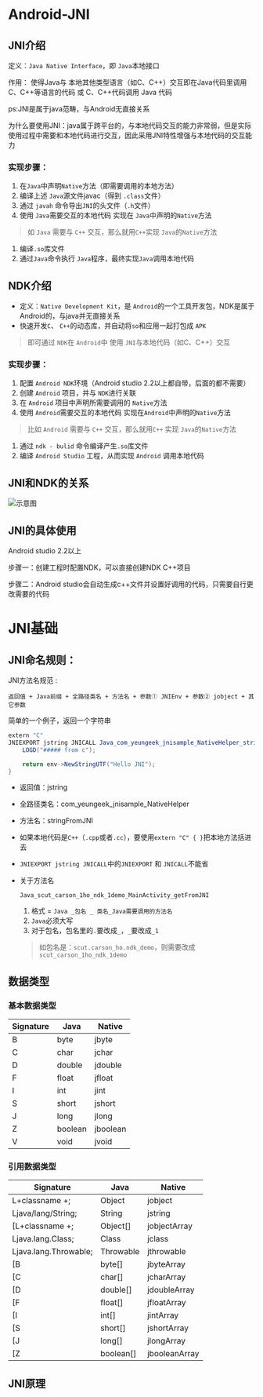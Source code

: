 # Android-JNI

## JNI介绍

定义：`Java Native Interface`，即 `Java`本地接口

作用： 使得Java与 本地其他类型语言（如C、C++）交互即在Java代码里调用 C、C++等语言的代码 或 C、C++代码调用 Java 代码

ps:JNI是属于java范畴，与Android无直接关系

为什么要使用JNI：java属于跨平台的，与本地代码交互的能力非常弱，但是实际使用过程中需要和本地代码进行交互，因此采用JNI特性增强与本地代码的交互能力

### 实现步骤：

1. 在`Java`中声明`Native`方法（即需要调用的本地方法）
2. 编译上述 `Java`源文件javac（得到 `.class`文件）
3. 通过 `javah` 命令导出`JNI`的头文件（`.h`文件）
4. 使用 `Java`需要交互的本地代码 实现在 `Java`中声明的`Native`方法

> 如 `Java` 需要与 `C++` 交互，那么就用`C++`实现 `Java`的`Native`方法

1. 编译`.so`库文件
2. 通过`Java`命令执行 `Java`程序，最终实现`Java`调用本地代码

## NDK介绍

- 定义：`Native Development Kit`，是 `Android`的一个工具开发包，NDK是属于 Android的，与java并无直接关系
- 快速开发`C`、 `C++`的动态库，并自动将`so`和应用一起打包成 `APK`

> 即可通过 `NDK`在 `Android`中 使用 `JNI`与本地代码（如C、C++）交互

### 实现步骤：

1. 配置 `Android NDK`环境（Android studio 2.2以上都自带，后面的都不需要）
2. 创建 `Android` 项目，并与 `NDK`进行关联
3. 在 `Android` 项目中声明所需要调用的 `Native`方法
4. 使用 `Android`需要交互的本地代码 实现在`Android`中声明的`Native`方法

> 比如 `Android` 需要与 `C++` 交互，那么就用`C++` 实现 `Java`的`Native`方法

1. 通过 `ndk - bulid` 命令编译产生`.so`库文件
2. 编译 `Android Studio` 工程，从而实现 `Android` 调用本地代码

## JNI和NDK的关系

![示意图](https://tva1.sinaimg.cn/large/008i3skNgy1gvcbu4a12tj60yg0g0gmi02.jpg)

## JNI的具体使用



Android studio 2.2以上

步骤一：创建工程时配置NDK，可以直接创建NDK C++项目

步骤二：Android studio会自动生成c++文件并设置好调用的代码，只需要自行更改需要的代码

# JNI基础

## JNI命名规则：

JNI方法名规范 :

```
返回值 + Java前缀 + 全路径类名 + 方法名 + 参数① JNIEnv + 参数② jobject + 其它参数
```

简单的一个例子，返回一个字符串

```java
extern "C" 
JNIEXPORT jstring JNICALL Java_com_yeungeek_jnisample_NativeHelper_stringFromJNI(JNIEnv *env, jclass jclass1) {
    LOGD("##### from c");

    return env->NewStringUTF("Hello JNI");
}
```

- 返回值：jstring

- 全路径类名：com_yeungeek_jnisample_NativeHelper

- 方法名：stringFromJNI

- 如果本地代码是`C++`（`.cpp`或者`.cc`），要使用`extern "C" { }`把本地方法括进去

- `JNIEXPORT jstring JNICALL`中的`JNIEXPORT` 和 `JNICALL`不能省

- 关于方法名

  ```
  Java_scut_carson_1ho_ndk_1demo_MainActivity_getFromJNI
  ```

  1. 格式 = `Java _包名 _ 类名_Java需要调用的方法名`
  2. `Java`必须大写
  3. 对于包名，包名里的`.`要改成`_`，`_`要改成`_1`

  > 如包名是：`scut.carson_ho.ndk_demo`，则需要改成`scut_carson_1ho_ndk_1demo`

## 数据类型

### 基本数据类型

| Signature | Java    | Native   |
| --------- | ------- | -------- |
| B         | byte    | jbyte    |
| C         | char    | jchar    |
| D         | double  | jdouble  |
| F         | float   | jfloat   |
| I         | int     | jint     |
| S         | short   | jshort   |
| J         | long    | jlong    |
| Z         | boolean | jboolean |
| V         | void    | jvoid    |

### 引用数据类型

| Signature             | Java      | Native        |
| --------------------- | --------- | ------------- |
| L+classname +;        | Object    | jobject       |
| Ljava/lang/String;    | String    | jstring       |
| [L+classname +;       | Object[]  | jobjectArray  |
| Ljava.lang.Class;     | Class     | jclass        |
| Ljava.lang.Throwable; | Throwable | jthrowable    |
| [B                    | byte[]    | jbyteArray    |
| [C                    | char[]    | jcharArray    |
| [D                    | double[]  | jdoubleArray  |
| [F                    | float[]   | jfloatArray   |
| [I                    | int[]     | jintArray     |
| [S                    | short[]   | jshortArray   |
| [J                    | long[]    | jlongArray    |
| [Z                    | boolean[] | jbooleanArray |

## JNI原理





